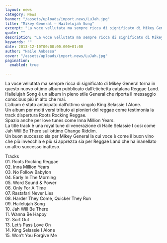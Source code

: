 ```yaml
---
layout: news
category: News
banner: "/assets/uploads/import.news/LuJah.jpg"
title: "Mikey General – Hailelujah Song"
excerpt: "La voce vellutata ma sempre ricca di significato di Mikey General torna in questo nuovo ottimo album pubblicato dall’etichetta catalana Reggae Land. Hailelujah Song è un album in pieno stile General che riporta il messaggio conscious più in alto che mai. L’album è stato anticipato dall’ottimo singolo King Selassie I Alone. Un album per molti [&hellip"
quote: ""
description: "La voce vellutata ma sempre ricca di significato di Mikey General torna in questo nuovo ottimo album pubblicato dall’etichetta catalana Reggae Land. Hailelujah Song è un album in pieno stile General che riporta il messaggio conscious più in alto che mai. L’album è stato anticipato dall’ottimo singolo King Selassie I Alone. Un album per molti [&hellip"
keywords: ""
date: 2013-12-10T00:00:00.000+01:00
author: "Haile Anbessa"
cover: "/assets/uploads/import.news/LuJah.jpg"
pagination:
  enabled: true

---
```


[](https://hotmc.com/mikey-general-hailelujah-song/lujah/)

La voce vellutata ma sempre ricca di significato di Mikey General torna in questo nuovo ottimo album pubblicato dall’etichetta catalana Reggae Land.  
Hailelujah Song è un album in pieno stile General che riporta il messaggio conscious più in alto che mai.  
L’album è stato anticipato dall’ottimo singolo King Selassie I Alone.  
Un album per molti versi tributo ai pionieri del reggae come testimonia la track d’apertura Roots Rocking Reggae.  
Spazio anche per love tunes come Inna Million Years.  
La title track è una royal tune di venerazione di Haile Selassie I così come Jah Will Be There sull’ottimo Change Riddim.  
Un buon successo sia per Mikey General la cui voce è come il buon vino che più invecchia e più si apprezza sia per Reggae Land che ha inanellato un altro successo inatteso.

Tracks  
01\. Roots Rocking Reggae  
02\. Inna Million Years  
03\. No Follow Babylon  
04\. Early In The Morning  
05\. Word Sound & Power  
06\. Only For A Time  
07\. Rastafari Never Lies  
08\. Harder They Come, Quicker They Run  
09\. Hailelujah Song  
10\. Jah Will Be There  
11\. Wanna Be Happy  
12\. Sort Out  
13\. Let’s Pass Love On  
14\. King Selassie I Alone  
15\. Won’t You Forgive Me